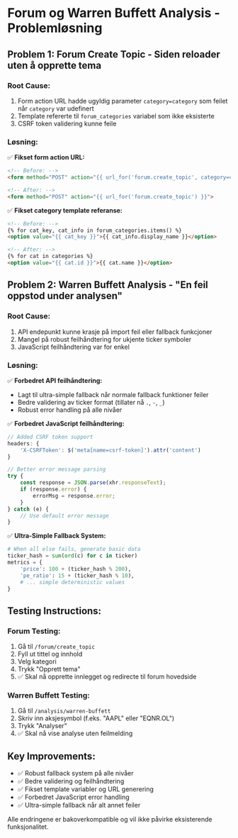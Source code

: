 # Forum og Warren Buffett Analysis - Problemløsning

## Problem 1: Forum Create Topic - Siden reloader uten å opprette tema

### Root Cause:
1. Form action URL hadde ugyldig parameter `category=category` som feilet når `category` var udefinert
2. Template refererte til `forum_categories` variabel som ikke eksisterte
3. CSRF token validering kunne feile

### Løsning:
✅ **Fikset form action URL:**
```html
<!-- Before: -->
<form method="POST" action="{{ url_for('forum.create_topic', category=category) }}">

<!-- After: -->
<form method="POST" action="{{ url_for('forum.create_topic') }}">
```

✅ **Fikset category template referanse:**
```html
<!-- Before: -->
{% for cat_key, cat_info in forum_categories.items() %}
<option value="{{ cat_key }}">{{ cat_info.display_name }}</option>

<!-- After: -->
{% for cat in categories %}
<option value="{{ cat.id }}">{{ cat.name }}</option>
```

## Problem 2: Warren Buffett Analysis - "En feil oppstod under analysen"

### Root Cause:
1. API endepunkt kunne krasje på import feil eller fallback funkcjoner
2. Mangel på robust feilhåndtering for ukjente ticker symboler
3. JavaScript feilhåndtering var for enkel

### Løsning:
✅ **Forbedret API feilhåndtering:**
- Lagt til ultra-simple fallback når normale fallback funktioner feiler
- Bedre validering av ticker format (tillater nå `.`, `-`, `_`)
- Robust error handling på alle nivåer

✅ **Forbedret JavaScript feilhåndtering:**
```javascript
// Added CSRF token support
headers: {
    'X-CSRFToken': $('meta[name=csrf-token]').attr('content')
}

// Better error message parsing
try {
    const response = JSON.parse(xhr.responseText);
    if (response.error) {
        errorMsg = response.error;
    }
} catch (e) {
    // Use default error message
}
```

✅ **Ultra-Simple Fallback System:**
```python
# When all else fails, generate basic data
ticker_hash = sum(ord(c) for c in ticker)
metrics = {
    'price': 100 + (ticker_hash % 200),
    'pe_ratio': 15 + (ticker_hash % 10),
    # ... simple deterministic values
}
```

## Testing Instructions:

### Forum Testing:
1. Gå til `/forum/create_topic`
2. Fyll ut tittel og innhold
3. Velg kategori
4. Trykk "Opprett tema"
5. ✅ Skal nå opprette innlegget og redirecte til forum hovedside

### Warren Buffett Testing:
1. Gå til `/analysis/warren-buffett`
2. Skriv inn aksjesymbol (f.eks. "AAPL" eller "EQNR.OL")
3. Trykk "Analyser"
4. ✅ Skal nå vise analyse uten feilmelding

## Key Improvements:
- ✅ Robust fallback system på alle nivåer
- ✅ Bedre validering og feilhåndtering
- ✅ Fikset template variabler og URL generering
- ✅ Forbedret JavaScript error handling
- ✅ Ultra-simple fallback når alt annet feiler

Alle endringene er bakoverkompatible og vil ikke påvirke eksisterende funksjonalitet.
